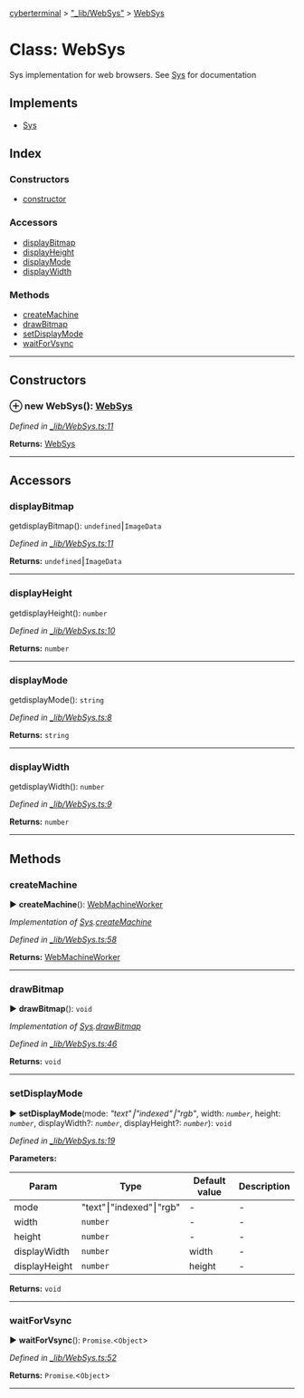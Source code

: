 [cyberterminal](../README.md) > ["_lib/WebSys"](../modules/__lib_websys_.md) > [WebSys](../classes/__lib_websys_.websys.md)



# Class: WebSys


Sys implementation for web browsers. See [Sys](../interfaces/__lib_sys_.sys.md) for documentation

## Implements

* [Sys](../interfaces/__lib_sys_.sys.md)

## Index

### Constructors

* [constructor](__lib_websys_.websys.md#constructor)


### Accessors

* [displayBitmap](__lib_websys_.websys.md#displaybitmap)
* [displayHeight](__lib_websys_.websys.md#displayheight)
* [displayMode](__lib_websys_.websys.md#displaymode)
* [displayWidth](__lib_websys_.websys.md#displaywidth)


### Methods

* [createMachine](__lib_websys_.websys.md#createmachine)
* [drawBitmap](__lib_websys_.websys.md#drawbitmap)
* [setDisplayMode](__lib_websys_.websys.md#setdisplaymode)
* [waitForVsync](__lib_websys_.websys.md#waitforvsync)



---
## Constructors
<a id="constructor"></a>


### ⊕ **new WebSys**(): [WebSys](__lib_websys_.websys.md)


*Defined in [_lib/WebSys.ts:11](https://github.com/FantasyInternet/cyberterminal/blob/HEAD/src/script/_lib/WebSys.ts#L11)*





**Returns:** [WebSys](__lib_websys_.websys.md)

---


## Accessors
<a id="displaybitmap"></a>

###  displayBitmap


getdisplayBitmap(): `undefined`⎮`ImageData`

*Defined in [_lib/WebSys.ts:11](https://github.com/FantasyInternet/cyberterminal/blob/HEAD/src/script/_lib/WebSys.ts#L11)*





**Returns:** `undefined`⎮`ImageData`



___

<a id="displayheight"></a>

###  displayHeight


getdisplayHeight(): `number`

*Defined in [_lib/WebSys.ts:10](https://github.com/FantasyInternet/cyberterminal/blob/HEAD/src/script/_lib/WebSys.ts#L10)*





**Returns:** `number`



___

<a id="displaymode"></a>

###  displayMode


getdisplayMode(): `string`

*Defined in [_lib/WebSys.ts:8](https://github.com/FantasyInternet/cyberterminal/blob/HEAD/src/script/_lib/WebSys.ts#L8)*





**Returns:** `string`



___

<a id="displaywidth"></a>

###  displayWidth


getdisplayWidth(): `number`

*Defined in [_lib/WebSys.ts:9](https://github.com/FantasyInternet/cyberterminal/blob/HEAD/src/script/_lib/WebSys.ts#L9)*





**Returns:** `number`



___


## Methods
<a id="createmachine"></a>

###  createMachine

► **createMachine**(): [WebMachineWorker](__lib_websys_.webmachineworker.md)



*Implementation of [Sys](../interfaces/__lib_sys_.sys.md).[createMachine](../interfaces/__lib_sys_.sys.md#createmachine)*

*Defined in [_lib/WebSys.ts:58](https://github.com/FantasyInternet/cyberterminal/blob/HEAD/src/script/_lib/WebSys.ts#L58)*





**Returns:** [WebMachineWorker](__lib_websys_.webmachineworker.md)





___

<a id="drawbitmap"></a>

###  drawBitmap

► **drawBitmap**(): `void`



*Implementation of [Sys](../interfaces/__lib_sys_.sys.md).[drawBitmap](../interfaces/__lib_sys_.sys.md#drawbitmap)*

*Defined in [_lib/WebSys.ts:46](https://github.com/FantasyInternet/cyberterminal/blob/HEAD/src/script/_lib/WebSys.ts#L46)*





**Returns:** `void`





___

<a id="setdisplaymode"></a>

###  setDisplayMode

► **setDisplayMode**(mode: *"text"⎮"indexed"⎮"rgb"*, width: *`number`*, height: *`number`*, displayWidth?: *`number`*, displayHeight?: *`number`*): `void`



*Defined in [_lib/WebSys.ts:19](https://github.com/FantasyInternet/cyberterminal/blob/HEAD/src/script/_lib/WebSys.ts#L19)*



**Parameters:**

| Param | Type | Default value | Description |
| ------ | ------ | ------ | ------ |
| mode | "text"⎮"indexed"⎮"rgb"  | - |   - |
| width | `number`  | - |   - |
| height | `number`  | - |   - |
| displayWidth | `number`  |  width |   - |
| displayHeight | `number`  |  height |   - |





**Returns:** `void`





___

<a id="waitforvsync"></a>

###  waitForVsync

► **waitForVsync**(): `Promise`.<`Object`>



*Defined in [_lib/WebSys.ts:52](https://github.com/FantasyInternet/cyberterminal/blob/HEAD/src/script/_lib/WebSys.ts#L52)*





**Returns:** `Promise`.<`Object`>





___


